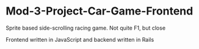 # Mod-3-Project-Car-Game-Frontend
Sprite based side-scrolling racing game. Not quite F1, but close

Frontend written in JavaScript and backend written in Rails
